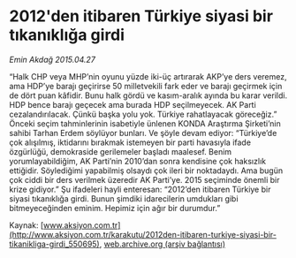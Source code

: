 # 2012'den itibaren Türkiye siyasi bir tıkanıklığa girdi

*Emin Akdağ 2015.04.27*

<div class="pNewsDetailMainContent" itemprop="articleBody">
 <p>
  “Halk CHP veya MHP’nin oyunu yüzde iki-üç artırarak AKP’ye ders veremez, ama HDP’ye barajı geçirirse 50 milletvekili fark eder ve barajı geçirmek için de dört puan kâfidir. Bunu halk gördü ve kasım-aralık ayında bu karar verildi. HDP bence barajı geçecek ama burada HDP seçilmeyecek. AK Parti cezalandırılacak. Çünkü başka yolu yok. Türkiye rahatlayacak göreceğiz.” Önceki seçim tahminlerinin isabetiyle ünlenen KONDA Araştırma Şirketi’nin sahibi Tarhan Erdem söylüyor bunları. Ve şöyle devam ediyor: “Türkiye’de çok alışılmış, iktidarını bırakmak istemeyen bir parti havasıyla ifade özgürlüğü, demokraside gerilemeler başladı maalesef. Benim yorumlayabildiğim, AK Parti’nin 2010’dan sonra kendisine çok haksızlık ettiğidir. Söylediğimi yapabilmiş olsaydı çok ileri bir noktadaydı. Ama bugün çok ciddi bir ders verilmek üzeredir AK Parti’ye. 2015 seçiminde önemli bir krize gidiyor.” Şu ifadeleri hayli enteresan: “2012’den itibaren Türkiye bir siyasi tıkanıklığa girdi. Bunun şimdiki idarecilerin umdukları gibi bitmeyeceğinden eminim. Hepimiz için ağır bir durumdur.”
 </p>
</div>


Kaynak: [www.aksiyon.com.tr](http://www.aksiyon.com.tr/karakutu/2012den-itibaren-turkiye-siyasi-bir-tikanikliga-girdi_550695), [web.archive.org (arşiv bağlantısı)](http://web.archive.org/web/20150807152316/http://www.aksiyon.com.tr/karakutu/2012den-itibaren-turkiye-siyasi-bir-tikanikliga-girdi_550695)
